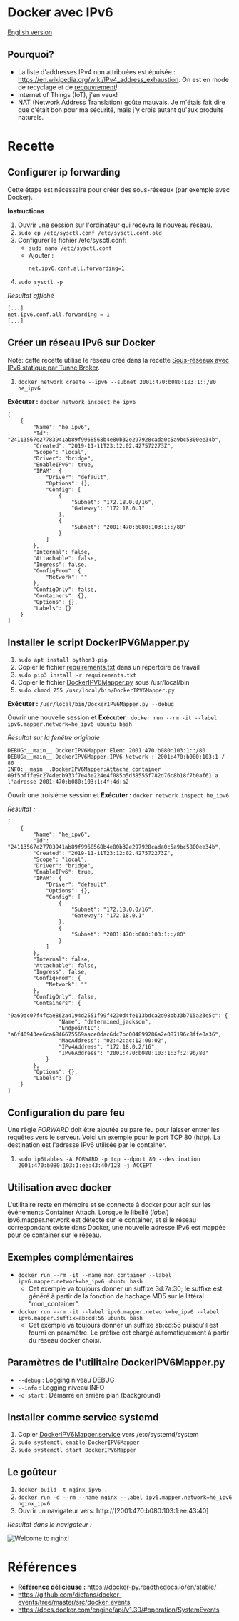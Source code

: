 # Docker avec IPv6

[English version](README_en.md)

## Pourquoi?

- La liste d'addresses IPv4 non attribuées est épuisée : https://en.wikipedia.org/wiki/IPv4_address_exhaustion.
  On est en mode de recyclage et de [recouvrement](https://www.iana.org/assignments/ipv4-recovered-address-space/ipv4-recovered-address-space.xhtml)!
- Internet of Things (IoT), j'en veux!
- NAT (Network Address Translation) goûte mauvais. Je m'étais fait dire que c'était
  bon pour ma sécurité, mais j'y crois autant qu'aux produits naturels.


# Recette

## Configurer ip forwarding

  Cette étape est nécessaire pour créer des sous-réseaux (par exemple avec Docker).

  **Instructions**
  1. Ouvrir une session sur l'ordinateur qui recevra le nouveau réseau.
  2. `sudo cp /etc/sysctl.conf /etc/sysctl.conf.old`
  3. Configurer le fichier /etc/sysctl.conf:
     - `sudo nano /etc/sysctl.conf`
     - Ajouter :
        ```
        net.ipv6.conf.all.forwarding=1
        ```
  4. `sudo sysctl -p`

  _Résultat affiché_

  ```
  [...]
  net.ipv6.conf.all.forwarding = 1
  [...]
  ```

## Créer un réseau IPv6 sur Docker

Note: cette recette utilise le réseau créé dans la recette [Sous-réseaux avec
IPv6 statique par TunnelBroker](../../linux/ipv6_sousreseaux/README.md).

1. `docker network create --ipv6 --subnet 2001:470:b080:103:1::/80 he_ipv6`

**Exécuter :** `docker network inspect he_ipv6`

```
[
    {
        "Name": "he_ipv6",
        "Id": "24113567e27783941ab89f9968568b4e80b32e297928cada0c5a9bc5800ee34b",
        "Created": "2019-11-11T23:12:02.427572273Z",
        "Scope": "local",
        "Driver": "bridge",
        "EnableIPv6": true,
        "IPAM": {
            "Driver": "default",
            "Options": {},
            "Config": [
                {
                    "Subnet": "172.18.0.0/16",
                    "Gateway": "172.18.0.1"
                },
                {
                    "Subnet": "2001:470:b080:103:1::/80"
                }
            ]
        },
        "Internal": false,
        "Attachable": false,
        "Ingress": false,
        "ConfigFrom": {
            "Network": ""
        },
        "ConfigOnly": false,
        "Containers": {},
        "Options": {},
        "Labels": {}
    }
]
```

## Installer le script DockerIPV6Mapper.py

1. `sudo apt install python3-pip`
2. Copier le fichier [requirements.txt](requirements.txt) dans un répertoire de travail
3. `sudo pip3 install -r requirements.txt`
4. Copier le fichier [DockerIPV6Mapper.py](DockerIPV6Mapper.py) sous /usr/local/bin
5. `sudo chmod 755 /usr/local/bin/DockerIPV6Mapper.py`

**Exécuter :** `/usr/local/bin/DockerIPV6Mapper.py --debug`

Ouvrir une nouvelle session et **Exécuter :** `docker run --rm -it --label ipv6.mapper.network=he_ipv6 ubuntu bash`

_Résultat sur la fenêtre originale_

```
DEBUG:__main__.DockerIPV6Mapper:Elem: 2001:470:b080:103:1::/80
DEBUG:__main__.DockerIPV6Mapper:IPV6 Network : 2001:470:b080:103:1 / 80
INFO:__main__.DockerIPV6Mapper:Attache container 09f5bfffe9c274dedb933f7e43e224e4f085b5d38555f782d76c8b18f7b0af61 a l'adresse 2001:470:b080:103:1:4f:4d:a2
```

Ouvrir une troisième session et **Exécuter :** `docker network inspect he_ipv6`

_Résultat :_
```
[
    {
        "Name": "he_ipv6",
        "Id": "24113567e27783941ab89f9968568b4e80b32e297928cada0c5a9bc5800ee34b",
        "Created": "2019-11-11T23:12:02.427572273Z",
        "Scope": "local",
        "Driver": "bridge",
        "EnableIPv6": true,
        "IPAM": {
            "Driver": "default",
            "Options": {},
            "Config": [
                {
                    "Subnet": "172.18.0.0/16",
                    "Gateway": "172.18.0.1"
                },
                {
                    "Subnet": "2001:470:b080:103:1::/80"
                }
            ]
        },
        "Internal": false,
        "Attachable": false,
        "Ingress": false,
        "ConfigFrom": {
            "Network": ""
        },
        "ConfigOnly": false,
        "Containers": {
            "9a69dc07f4fcae862a4194d2551f99f4230d4fe113bdca2d98bb33b715a23e5c": {
                "Name": "determined_jackson",
                "EndpointID": "a6f40943ee6ca6846675569aace0dac6dc7bc004899286a2e087196c8ffe0a36",
                "MacAddress": "02:42:ac:12:00:02",
                "IPv4Address": "172.18.0.2/16",
                "IPv6Address": "2001:470:b080:103:1:3f:2:9b/80"
            }
        },
        "Options": {},
        "Labels": {}
    }
]
```

## Configuration du pare feu

Une règle _FORWARD_ doit être ajoutée au pare feu pour laisser entrer les requêtes
vers le serveur. Voici un exemple pour le port TCP 80 (http). La destination
est l'adresse IPv6 utilisée par le container.

1. `sudo ip6tables -A FORWARD -p tcp --dport 80 --destination 2001:470:b080:103:1:ee:43:40/128 -j ACCEPT`

## Utilisation avec docker

L'utilitaire reste en mémoire et se connecte à docker pour agir sur les événements
Container Attach. Lorsque le libellé (_label_) ipv6.mapper.network est détecté
sur le container, et si le réseau correspondant existe dans Docker, une nouvelle
adresse IPv6 est mappée pour ce container sur le réseau.

## Exemples complémentaires

- `docker run --rm -it --name mon_container --label ipv6.mapper.network=he_ipv6 ubuntu bash`
  - Cet exemple va toujours donner un suffixe 3d:7a:30; le suffixe est généré
    à partir de la fonction de hachage MD5 sur le littéral "mon_container".
- `docker run --rm -it --label ipv6.mapper.network=he_ipv6 --label ipv6.mapper.suffix=ab:cd:56 ubuntu bash`
  - Cet exemple va toujours donner un suffixe ab\:cd:56 puisqu'il est fourni en paramètre.
    Le préfixe est chargé automatiquement à partir du réseau docker choisi.

## Paramètres de l'utilitaire DockerIPV6Mapper.py

- `--debug` : Logging niveau DEBUG
- `--info` : Logging niveau INFO
- `-d start` : Démarre en arrière plan (background)

## Installer comme service systemd

1. Copier [DockerIPV6Mapper.service](DockerIPV6Mapper.service) vers /etc/systemd/system
2. `sudo systemctl enable DockerIPV6Mapper`
3. `sudo systemctl start DockerIPV6Mapper`

## Le goûteur

1. `docker build -t nginx_ipv6 .`
2. `docker run -d --rm --name nginx --label ipv6.mapper.network=he_ipv6 nginx_ipv6`
3. Ouvrir un navigateur vers: http://[2001:470:b080:103:1:ee:43:40]

_Résultat dans le navigateur :_

![Welcome to nginx!](nginx_ecran.png)

# Références

- **Référence délicieuse :** https://docker-py.readthedocs.io/en/stable/
- https://github.com/diefans/docker-events/tree/master/src/docker_events
- https://docs.docker.com/engine/api/v1.30/#operation/SystemEvents
